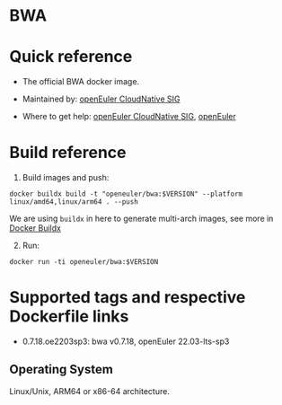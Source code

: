 # BWA

# Quick reference

- The official BWA docker image.

- Maintained by: [openEuler CloudNative SIG](https://gitee.com/openeuler/cloudnative)

- Where to get help: [openEuler CloudNative SIG](https://gitee.com/openeuler/cloudnative), [openEuler](https://gitee.com/openeuler/community)

# Build reference

1. Build images and push:
```shell
docker buildx build -t "openeuler/bwa:$VERSION" --platform linux/amd64,linux/arm64 . --push
```

We are using `buildx` in here to generate multi-arch images, see more in [Docker Buildx](https://docs.docker.com/buildx/working-with-buildx/)

2. Run:
```shell
docker run -ti openeuler/bwa:$VERSION
```

# Supported tags and respective Dockerfile links

- 0.7.18.oe2203sp3: bwa v0.7.18, openEuler 22.03-lts-sp3

## Operating System
Linux/Unix, ARM64 or x86-64 architecture.

